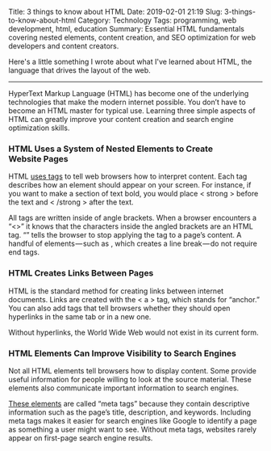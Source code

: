 Title: 3 things to know about HTML
Date: 2019-02-01 21:19
Slug: 3-things-to-know-about-html
Category: Technology
Tags: programming, web development, html, education
Summary: Essential HTML fundamentals covering nested elements, content creation, and SEO optimization for web developers and content creators.

Here's a little something I wrote about what I've learned about HTML, the language that drives the layout of the web.

---

HyperText Markup Language (HTML) has become one of the underlying technologies that make the modern internet possible. You don’t have to become an HTML master for typical use. Learning three simple aspects of HTML can greatly improve your content creation and search engine optimization skills.

### HTML Uses a System of Nested Elements to Create Website Pages

HTML [uses tags](http://www.w3schools.com/tags/default.asp) to tell web browsers how to interpret content. Each tag describes how an element should appear on your screen. For instance, if you want to make a section of text bold, you would place < strong > before the text and < /strong > after the text.

All tags are written inside of angle brackets. When a browser encounters a “<>” it knows that the characters inside the angled brackets are an HTML tag. “” tells the browser to stop applying the tag to a page’s content. A handful of elements — such as , which creates a line break — do not require end tags.

### HTML Creates Links Between Pages

HTML is the standard method for creating links between internet documents. Links are created with the < a > tag, which stands for “anchor.” You can also add tags that tell browsers whether they should open hyperlinks in the same tab or in a new one.

Without hyperlinks, the World Wide Web would not exist in its current form.

### HTML Elements Can Improve Visibility to Search Engines

Not all HTML elements tell browsers how to display content. Some provide useful information for people willing to look at the source material. These elements also communicate important information to search engines.

[These elements](https://support.google.com/webmasters/answer/79812?hl=en) are called “meta tags” because they contain descriptive information such as the page’s title, description, and keywords. Including meta tags makes it easier for search engines like Google to identify a page as something a user might want to see. Without meta tags, websites rarely appear on first-page search engine results.